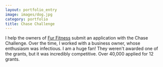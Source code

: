 ```yaml
---
layout: portfolio_entry
image: images/dog.jpg
category: portfolio
title: Chase Challenge
---
```


I help the owners of [Fur Fitness](www.furfitnessfoundation.org) submit an application with the Chase Challenge. Over the time, I worked with a business owner, whose enthusiasm was infectious. I am a huge fan! They weren't awarded one of the grants, but it was incredibly competitive. Over 40,000 applied for 12 grants. 